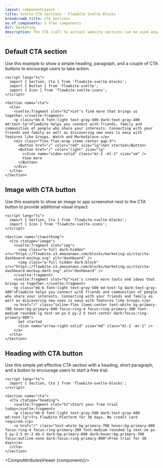 ```yaml
---
layout: componentLayout
title: Svelte CTA Sections - Flowbite Svelte Blocks
breadcrumb_title: CTA Sections
no_of_components: 3 free components
dir: marketing
description: The CTA (call to action) website sections can be used anywhere on your website to encourage your users to take any action, such as creating a new account.
---
```


<script>
  import { TableProp, TableDefaultRow, CompoAttributesViewer } from '../utils'
  const components = 'Cta, Section'
</script>

## Default CTA section

Use this example to show a simple heading, paragraph, and a couple of CTA buttons to encourage users to take action.

```svelte example
<script lang="ts">
  import { Section, Cta } from 'flowbite-svelte-blocks';
  import { Button } from 'flowbite-svelte';
  import { Icon } from 'flowbite-svelte-icons';
</script>

<Section name="cta">
  <Cta>
    <svelte:fragment slot="h2">Let's find more that brings us together.</svelte:fragment>
    <p class="mb-6 font-light text-gray-500 dark:text-gray-400 md:text-lg">Flowbite helps you connect with friends, family and communities of people who share your interests. Connecting with your friends and family as well as discovering new ones is easy with features like Groups, Watch and Marketplace.</p>
    <div class="flex flex-wrap items-center gap-4">
      <Button href="/" color="red" size="lg">Get started</Button>
      <Button href="/" color="light" size="lg"
        ><Icon name="video-solid" class="mr-2 -ml-1" size="sm" />
        View more
      </Button>
    </div>
  </Cta>
</Section>
```

## Image with CTA button

Use this example to show an image or app screenshot next to the CTA button to provide additional visual impact.

```svelte example
<script lang="ts">
  import { Section, Cta } from 'flowbite-svelte-blocks';
  import { Icon } from 'flowbite-svelte-icons';
</script>

<Section name="ctawithimg">
  <Cta ctatype="image">
    <svelte:fragment slot="img">
      <img class="w-full dark:hidden" src="https://flowbite.s3.amazonaws.com/blocks/marketing-ui/cta/cta-dashboard-mockup.svg" alt="dashboard" />
      <img class="w-full hidden dark:block" src="https://flowbite.s3.amazonaws.com/blocks/marketing-ui/cta/cta-dashboard-mockup-dark.svg" alt="dashboard" />
    </svelte:fragment>
    <svelte:fragment slot="h2">Let's create more tools and ideas that brings us together.</svelte:fragment>
    <p class="mb-6 font-light text-gray-500 md:text-lg dark:text-gray-400">Flowbite helps you connect with friends and communities of people who share your interests. Connecting with your friends and family as well as discovering new ones is easy with features like Groups.</p>
    <a href="/" class="inline-flex items-center text-white bg-primary-700 hover:bg-primary-800 focus:ring-4 focus:ring-primary-300 font-medium rounded-lg text-sm px-5 py-2.5 text-center dark:focus:ring-primary-900">
      Get started
      <Icon name="arrow-right-solid" size="md" class="ml-2 -mr-1" />
    </a>
  </Cta>
</Section>
```

## Heading with CTA button

Use this simple yet effective CTA section with a heading, short paragraph, and a button to encourage users to start a free trial.

```svelte example
<script lang="ts">
  import { Section, Cta } from 'flowbite-svelte-blocks';
</script>

<Section name="cta">
  <Cta ctatype="heading">
    <svelte:fragment slot="h2">Start your free trial today</svelte:fragment>
    <p class="mb-6 font-light text-gray-500 dark:text-gray-400 md:text-lg">Try Flowbite Platform for 30 days. No credit card required.</p>
    <a href="/" class="text-white bg-primary-700 hover:bg-primary-800 focus:ring-4 focus:ring-primary-300 font-medium rounded-lg text-sm px-5 py-2.5 mr-2 mb-2 dark:bg-primary-600 dark:hover:bg-primary-700 focus:outline-none dark:focus:ring-primary-800">Free trial for 30 days</a>
  </Cta>
</Section>
```

<CompoAttributesViewer {components}/>